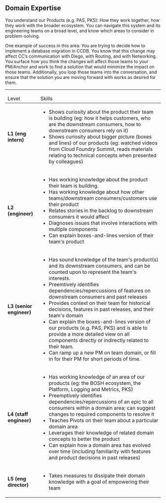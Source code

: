 <!--- This file was GENERATED.  Do not edit it directly.  Instead, edit the corresponding YAML file --->
## Domain Expertise


You understand our Products (e.g. PAS, PKS): How they work together, how they work with the broader ecosystem. You can navigate this system and its engineering teams on a broad level, and know which areas to consider in problem-solving.

One example of success in this area: You are trying to decide how to implement a database migration in CCDB. You know that this change may affect CC’s communication with Diego, with Routing, and with Networking. You surface how you think the changes will affect those teams to your PM/Anchor and work to find a solution that would minimize the impact on those teams. Additionally, you loop those teams into the conversation, and ensure that the solution you are moving forward with works as desired for them.

---

<table>
<tbody>

<thead>
<td>Level</td><td>Skills</td>
</thead>

<tr>
<td><strong>L1 (eng intern)</strong></td>
<td valign="top"><ul>
  <li>Shows curiosity about the product their team is building (eg: how it helps customers, who are the downstream consumers, how to downstream consumers rely on it)</li>

  <li>Shows curiosity about bigger picture (boxes and lines) of our products (eg: watched videos from Cloud Foundry Summit, reads materials relating to technical concepts when presented by colleagues)</li>
</ul></td>
</tr>

<tr>
<td><strong>L2 (engineer)</strong></td>
<td valign="top"><ul>
  <li>Has working knowledge about the product their team is building.</li>

  <li>Has working knowledge about how other teams/downstream consumers/customers use their product</li>

  <li>Relates stories in the backlog to downstream consumers it would affect</li>

  <li>Diagnoses issues that involve interactions with multiple components</li>

  <li>Can explain boxes-and-lines version of their team's product</li>
</ul></td>
</tr>

<tr>
<td><strong>L3 (senior engineer)</strong></td>
<td valign="top"><ul>
  <li>Has sound knowledge of the team's product(s) and its downstream consumers, and can be counted upon to represent the team's interests.</li>

  <li>Preemtively identifies dependencies/repercussions of features on downstream consumers and past releases</li>

  <li>Provides context on their team for historical decisions, features in past releases, and their team's domain</li>

  <li>Can explain the boxes-and-lines version of our products (e.g. PAS, PKS) and is able to provide a more detailed view on all components directly or indirectly related to their team.</li>

  <li>Can ramp up a new PM on team domain, or fill in for their PM for short periods of time.</li>
</ul></td>
</tr>

<tr>
<td><strong>L4 (staff engineer)</strong></td>
<td valign="top"><ul>
  <li>Has working knowledge of an area of our products (eg: the BOSH ecosystem, the Platform, Logging and Metrics, PKS)</li>

  <li>Preemptively identifies dependencies/repercussions of an epic to all consumers within a domain area; can suggest changes to required components to resolve it</li>

  <li>Teaches Pivots on their team about a particular domain area</li>

  <li>Leverages their knowledge of related domain concepts to better the product</li>

  <li>Can explain how a domain area has evolved over time (including familiarity with features and product decisions in past releases)</li>
</ul></td>
</tr>

<tr>
<td><strong>L5 (eng director)</strong></td>
<td valign="top"><ul>
  <li>Takes measures to dissipate their domain knowledge with a goal of empowering their team</li>
</ul></td>
</tr>



</tbody></table>
